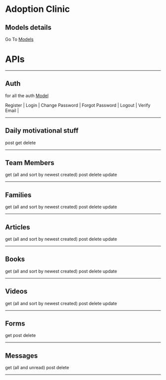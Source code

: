 # Adoption Clinic

## Models details
Go To [Models](https://github.com/sarfarazansari/adoption/blob/master/models)

# APIs
---

## Auth
for all the auth [Model](https://github.com/sarfarazansari/adoption/blob/master/models/auth.interface.ts)

Register |
Login |
Change Password  |
Forgot Password |
Logout |
Verify Email |

---------------

## Daily motivational stuff

post
get
delete

------------

## Team Members

get  (all and sort by newest created)
post
delete
update

------------

## Families

get  (all and sort by newest created)
post
delete
update

-------------

## Articles

get  (all and sort by newest created)
post
delete
update

-------------

## Books

get  (all and sort by newest created)
post
delete
update

-------------

## Videos

get  (all and sort by newest created)
post
delete
update

-------------

## Forms

get
post
delete

-------------

## Messages

get  (all and unread)
post
delete

-------------
